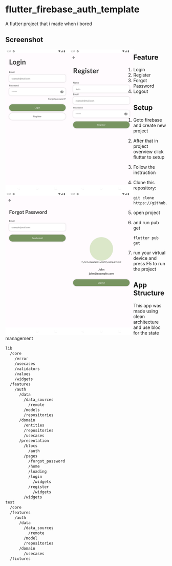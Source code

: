# flutter_firebase_auth_template

A flutter project that i made when i bored

## Screenshot
<div>
<img src="screenshots/Screenshot_1706423853.png" alt="Login Page" style="width:200px;float:left;"/>
<img src="screenshots/Screenshot_1706423856.png" alt="Register Page" style="width:200px;float:left;"/>
<img src="screenshots/Screenshot_1706423854.png" alt="Forgot Password Page" style="width:200px;float:left;"/>
<img src="screenshots/Screenshot_1706423868.png" alt="Home Page" style="width:200px;float:left;"/>
</div>

## Feature
1. Login
2. Register
3. Forgot Password
4. Logout

## Setup
1. Goto firebase and create new project
2. After that in project overview click flutter to setup
3. Follow the instruction
4. Clone this repository:
   
   ```
   git clone https://github.com/padukadafa/flutter_firebase_auth_template.git
   ```
5. open project
6. and run pub get
   ```
   flutter pub get
   ```
7. run your virtual device and press F5 to run the project

## App Structure
This app was made using clean architecture and use bloc for the state management
```
lib
  /core
    /error
    /usecases
    /validators
    /values
    /widgets
  /features
    /auth
      /data
        /data_sources
          /remote
        /models
        /repositories
      /domain
        /entities
        /repositories
        /usecases
      /presentation
        /blocs
          /auth
        /pages
          /forgot_password
          /home
          /loading
          /login
            /widgets
          /register
            /widgets
        /widgets
test
  /core
  /features
    /auth
      /data
        /data_sources
          /remote
        /model
        /repositories
      /domain
        /usecases
  /fixtures
```
